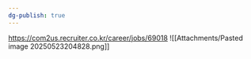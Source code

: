 ```yaml
---
dg-publish: true
---
```


https://com2us.recruiter.co.kr/career/jobs/69018
![[Attachments/Pasted image 20250523204828.png]]